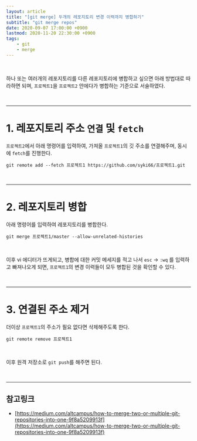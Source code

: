 ```yaml
---
layout: article
title: "[git merge] 두개의 레포지토리 변경 이력까지 병합하기"
subtitle: "git merge repos"
date: 2020-09-07 17:00:00 +0900
lastmod: 2020-11-20 22:30:00 +0900
tags: 
    - git
    - merge
---
```


<br>

하나 또는 여러개의 레포지토리를 다른 레포지토리에 병합하고 싶으면 아래 방법대로 따라하면 되며, `프로젝트1`을 `프로젝트2` 안에다가 병합하는 기준으로 서술하였다.

<br>

---

# 1. 레포지토리 주소 `연결` 및 `fetch`

`프로젝트2`에서 아래 명령어를 입력하여, 가져올 `프로젝트1`의 깃 주소를 연결해주며, 동시에 `fetch`를 진행한다.

```
git remote add --fetch 프로젝트1 https://github.com/syki66/프로젝트1.git
```

<br>

---

# 2. 레포지토리 병합

아래 명령어를 입력하여 레포지토리를 병합한다.

```
git merge 프로젝트1/master --allow-unrelated-histories
```

<br>

이후 vi 에디터가 뜨게되고, 병합에 대한 커밋 메세지를 적고 나서 `esc` -> `:wq` 를 입력하고 빠져나오게 되면, `프로젝트1`의 변경 이력들이 모두 병합된 것을 확인할 수 있다.

<br>

---

# 3. 연결된 주소 제거

더이상 `프로젝트1`의 주소가 필요 없다면 삭제해주도록 한다.

```
git remote remove 프로젝트1
```

<br>

이후 원격 저장소로 `git push`를 해주면 된다.

<br>

---

## 참고링크

- [https://medium.com/altcampus/how-to-merge-two-or-multiple-git-repositories-into-one-9f8a5209913f](https://medium.com/altcampus/how-to-merge-two-or-multiple-git-repositories-into-one-9f8a5209913f)

<br><br><br><br>